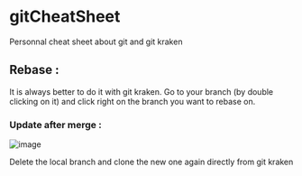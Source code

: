 # gitCheatSheet
Personnal cheat sheet about git and git kraken

## Rebase : 

It is always better to do it with git kraken. Go to your branch (by double clicking on it) and click right on the branch you want to rebase on. 

### Update after merge : 

![image](https://user-images.githubusercontent.com/42012627/183419740-c9c9d469-0b87-4429-aa8d-e07e800f3d27.png)

Delete the local branch and clone the new one again directly from git kraken 

